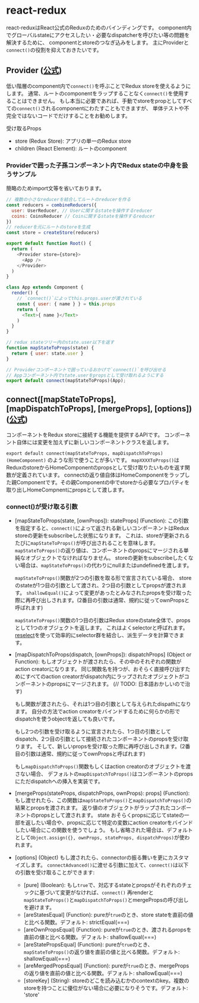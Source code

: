 # react-redux
react-reduxはReact公式のReduxのためのバインディングです。
component内でグローバルstateにアクセスしたい・必要なdispatcherを呼びたい等の問題を解決するために、
componentとstoreのつなぎ込みをします。
主にProviderと`connect()`の役割を抑えておきたいです。

## Provider ([公式](https://github.com/reduxjs/react-redux/blob/master/docs/api.md#provider-store))

低い階層のcomponent内で`connect()`を呼ぶことでRedux storeを使えるようにします。
通常、ルートのcomponentをラップすることなく`connect()`を使用することはできません。
もし本当に必要であれば、手動でstoreをpropとしてすべての`connect()`されるcomponentにわたすこともできますが、
単体テストや不完全ではないコードでだけすることをお勧めします。

受け取るProps
- store (Redux Store): アプリの単一のRedux store
- children (React Element): ルートのcomponent

### Providerで囲った子孫コンポーネント内でRedux stateの中身を扱うサンプル
簡略のためimport文等を省いております。

```Root.js
// 複数の小さなreducerを結合してルートのreducerを作る
const reducers = combineReducers({
  user: UserReducer, // Userに関するstateを操作するreducer
  coins: CoinsReducer // Coinに関するstateを操作するreducer
})
// reducerを元にルートのstoreを生成
const store = createStore(reducers)

export default function Root() {
  return (
    <Provider store={store}>
      <App />
    </Provider>
  )
}
```

```App.js
class App extends Component {
  render() {
    // `connect()`によってthis.props.userが渡されている
    const { user: { name } } = this.props
    return (
      <Text>{ name }</Text>
    )
  }
}

// redux stateツリー内のstate.user以下を返す
function mapStateToProps(state) {
  return { user: state.user }
}

// Providerコンポーネントで囲っているおかげで`connect()`を呼び出せる
// Appコンポーネント内でstate.userをpropsとして受け取れるようにする
export default connect(mapStateToProps)(App);
```

## connect([mapStateToProps], [mapDispatchToProps], [mergeProps], [options]) ([公式](https://github.com/reduxjs/react-redux/blob/master/docs/api.md#connectmapstatetoprops-mapdispatchtoprops-mergeprops-options))
コンポーネントをRedux storeに接続する機能を提供するAPIです。
コンポーネント自体には変更を加えずに新しいコンポーネントクラスを返します。

`export default connect(mapStateToProps, mapDispatchToProps)(HomeComponent)`
のような形で使うことが多いです。
`mapXXXXToProps()`はReduxのstoreからHomeComponentのpropsとして受け取りたいものを返す関数が定義されています。
connectの返り値自体はHomeComponentをラップした親Componentです。その親Componentの中でstoreから必要なプロパティを取り出しHomeCompnentにpropsとして渡します。

### connect()が受け取る引数
- [mapStateToProps(state, [ownProps]): stateProps] (Function):
  この引数を指定すると、`connect()`によって返される新しいコンポーネントはRedux storeの更新をsubscribeした状態になります。
  これは、storeが更新されるたびに`mapStateToProps()`が呼び出されることを意味します。
  `mapStateToProps()`の返り値は、コンポーネントのpropsにマージされる単純なオブジェクトでなければなりません。
  storeの更新をsubscribeしたくない場合は、`mapStateToProps()`の代わりにnullまたはundefinedを渡します。

  `mapStateToProps()`関数が2つの引数を取る形で宣言されている場合、
  storeのstateが1つ目の引数として渡され、2つ目の引数としてpropsが渡されます。
  `shallowEqual()`によって変更があったとみなされたpropsを受け取った際に再呼び出しされます。(2番目の引数は通常、規約に従ってownPropsと呼ばれます)

  `mapStateToProps()`関数の1つ目の引数はRedux storeのstate全体で、propsとして1つのオブジェクトを返します。
  これはよくselectorと呼ばれます。
  [reselect](https://github.com/reduxjs/reselect)を使って効率的にselector群を結合し、派生データを計算できます。

- [mapDispatchToProps(dispatch, [ownProps]): dispatchProps] (Object or Function):
  もしオブジェクトが渡されたら、その中のそれぞれの関数がaction creatorになります。
  同じ関数名を持つが、おそらく直接呼び出すためにすべてのaction creatorがdispatch内にラップされたオブジェクトがコンポーネントのpropsにマージされます。
  (// TODO: 日本語おかしいので治す)

  もし関数が渡されたら、それは1つ目の引数として与えられたdispathになります。
  自分の方法でaction creatorをバインドするために何らかの形でdispatchを使うobjectを返しても良いです。

  もし2つの引数を受け取るように宣言されたら、1つ目の引数としてdispatch、2つ目の引数として接続されたコンポーネントのpropsを受け取ります。
  そして、新しいpropsを受け取った際に再呼び出しされます。(2番目の引数は通常、規約に従ってownPropsと呼ばれます)

  もし`mapDispatchToProps()`関数もしくはaction creatorのオブジェクトを渡さない場合、
  デフォルトの`mapDispatchToProps()`はコンポーネントのpropsにただdispatchへの挿入を実装です。

- [mergeProps(stateProps, dispatchProps, ownProps): props] (Function):
  もし渡せれたら、この関数は`mapStateToProps()`と`mapDispatchToProps()`の結果とpropsを渡されます。
  返り値のオブジェクトがラップされたコンポーネントのpropsとして渡されます。
  state
  おそらくpropsに応じてstateの一部を返したい場合や、propsに応じて特定の変数にaction creatorをバインドしたい場合にこの関数を使うでしょう。
  もし省略された場合は、デフォルトとして`Object.assign({}, ownProps, stateProps, dispatchProps)`が使われます。

- [options] (Object)
  もし渡されたら、connectorの振る舞いを更にカスタマイズします。
  `connectAdvanced()`に渡せる引数に加えて、`connect()`は以下の引数を受け取ることができます:

  - [pure] (Boolean): もし`true`で、対応するstateとpropsがそれぞれのチェックに基づいて変更がなければ、`connect()` 再renderと`mapStateToProps()`と`mapDispatchToProps()`とmergePropsの呼び出しを避けます。
  - [areStatesEqual] (Function): pureが`true`のとき、store stateを直前の値と比べる関数。デフォルト: strictEqual(===)
  - [areOwnPropsEqual] (Function): pureが`true`のとき、渡されるpropsを直前の値と比べる関数。デフォルト: shallowEqual(===)
  - [areStatePropsEqual] (Function): pureが`true`のとき、`mapStateToProps()`の返り値を直前の値と比べる関数。デフォルト: shallowEqual(===)
  - [areMergedPropsEqual] (Function): pureが`true`のとき、mergePropsの返り値を直前の値と比べる関数。デフォルト: shallowEqual(===)
  - [storeKey] (String): storeのどこを読み込むかのcontextのkey。複数のstoreを持つことに優位がない場合に必要になりそうです。デフォルト: 'store'
